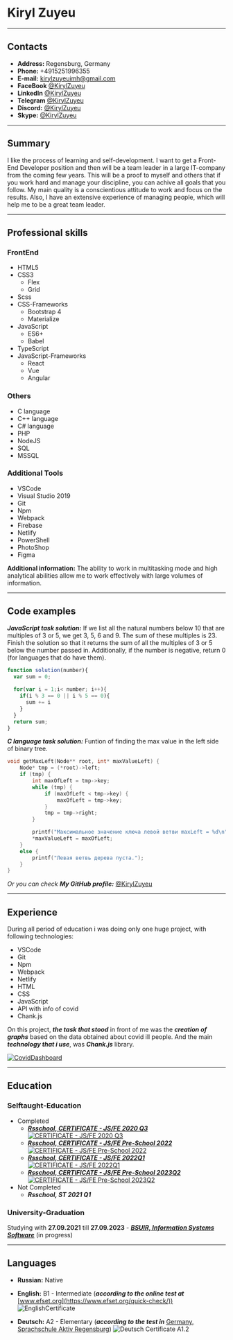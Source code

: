 # **Kiryl Zuyeu** #

***

## **Contacts** ##

* **Address:** Regensburg, Germany
* **Phone:** +4915251996355
* **E-mail:** kirylzuyeuimh@gmail.com
* **FaceBook** [@KirylZuyeu](https://www.facebook.com/profile.php?id=100087954735610&mibextid=LQQJ4d)
* **LinkedIn** [@KirylZuyeu](https://www.linkedin.com/in/kirylzuyeu/)
* **Telegram** [@KirylZuyeu](https://t.me/KirylZuyeu)
* **Discord:** [@KirylZuyeu](https://discordapp.com/users/450774305236713503/)
* **Skype:** [@KirylZuyeu](https://join.skype.com/invite/eefLxkBv0HuY)

***

## **Summary** ##

I like the process of learning and self-development. I want to get a Front-End Developer position and then will be a team leader in a large IT-company from the coming few years. This will be a proof to myself and others that if you work hard and manage your discipline, you can achive all goals that you follow. My main quality is a conscientious attitude to work and focus on the results. Also, I have an extensive experience of managing people, which will help me to be a great team leader.

***

## **Professional skills** ##

### **FrontEnd** ###

* HTML5
* CSS3
  * Flex
  * Grid
* Scss
* CSS-Frameworks
  * Bootstrap 4
  * Materialize
* JavaScript
  * ES6+
  * Babel
* TypeScript
* JavaScript-Frameworks
  * React
  * Vue
  * Angular

### **Others** ###

* C language
* C++ language
* C# language
* PHP
* NodeJS
* SQL
* MSSQL

### **Additional Tools** ###

* VSCode
* Visual Studio 2019
* Git
* Npm
* Webpack
* Firebase
* Netlify
* PowerShell
* PhotoShop
* Figma
  
**Additional information:** The ability to work in multitasking mode and high analytical abilities allow me to work effectively with large volumes of information.

***

## **Code examples** ##

***JavaScript task solution:***
If we list all the natural numbers below 10 that are multiples of 3 or 5, we get 3, 5, 6 and 9. The sum of these multiples is 23.
Finish the solution so that it returns the sum of all the multiples of 3 or 5 below the number passed in. Additionally, if the number is negative, return 0 (for languages that do have them).

```js
function solution(number){
  var sum = 0;
  
  for(var i = 1;i< number; i++){
    if(i % 3 == 0 || i % 5 == 0){
      sum += i
    }
  }
  return sum;
}
```

***C language task solution:***
Funtion of finding the max value in the left side of binary tree.

```C++
void getMaxLeft(Node** root, int* maxValueLeft) {
    Node* tmp = (*root)->left;
    if (tmp) {
        int maxOfLeft = tmp->key;
        while (tmp) {
            if (maxOfLeft < tmp->key) {
                maxOfLeft = tmp->key;
            }
            tmp = tmp->right;
        }

        printf("Максимальное значение ключа левой ветви maxLeft = %d\n", maxOfLeft);
        *maxValueLeft = maxOfLeft;
    }
    else {
        printf("Левая ветвь дерева пуста.");
    }
}
```

*Or you can check* ***My GitHub profile:*** [@KirylZuyeu](https://github.com/KirylZuyeu)

***

## **Experience** ##

During all period of education i was doing only one huge project, with following technologies:

* VSCode
* Git
* Npm
* Webpack
* Netlify
* HTML
* CSS
* JavaScript
* API with info of covid
* Chank.js

On this project, ***the task that stood*** in front of me was the ***creation of graphs*** based on the data obtained about covid ill people. And the main ***technology that i use***, was ***Chank.js*** library.

[![CovidDashboard](https://github.com/KirylZuyeu/rsschool-cv/blob/gh-pages/assets/images/project.PNG)](https://kirylzuyeu-covid-dashboard.netlify.app/ "Click for watching 'Covid Dashboard'")

***

## **Education** ##

### **Selftaught-Education** ###

* Completed
  * ***[Rsschool, CERTIFICATE - JS/FE 2020 Q3](https://app.rs.school/certificate/trmz9yqo)***  
  [![CERTIFICATE - JS/FE 2020 Q3](./assets/images/RSSchool_2020_Main-1.png)](https://app.rs.school/certificate/trmz9yqo "Click for watching 'Rsschool, CERTIFICATE - JS/FE 2020 Q3'")
  * ***[Rsschool, CERTIFICATE - JS/FE Pre-School 2022](https://app.rs.school/certificate/trmz9yqo)***  
  [![CERTIFICATE - JS/FE Pre-School 2022](./assets/images/RSSchool_2022_Begin-1.png)](https://app.rs.school/certificate/n9tmmqsz "Click for watching 'Rsschool, CERTIFICATE - JS/FE Pre-School 2022'")
  * ***[Rsschool, CERTIFICATE - JS/FE 2022Q1](https://app.rs.school/certificate/trmz9yqo)***  
  [![CERTIFICATE - JS/FE 2022Q1](./assets/images/RSSchool_2022_Main-1.png)](https://app.rs.school/certificate/qnmtn5jl "Click for watching 'Rsschool, CERTIFICATE - JS/FE 2022Q1'")
  * ***[Rsschool, CERTIFICATE - JS/FE Pre-School 2023Q2](https://app.rs.school/certificate/trmz9yqo)***  
  [![CERTIFICATE - JS/FE Pre-School 2023Q2](./assets/images/RSSchool_2023_Begin-1.png)](https://app.rs.school/certificate/ncr3vjy6 "Click for watching 'Rsschool, CERTIFICATE - JS/FE Pre-School 2023Q2'")
* Not Completed
  * ***Rsschool, ST 2021 Q1***
  
### **University-Graduation** ###

Studying with **27.09.2021** till **27.09.2023** - ***[BSUIR, Information Systems Software](https://iti.bsuir.by/specialty/2)*** (in progress)
***

## **Languages** ##

* **Russian:** Native

* **English:** B1 - Intermediate (***according to the online test at*** [www.efset.org](https://www.efset.org/quick-check/))
![EnglishCertificate](./assets/images/english.PNG)
* **Deutsch:** A2 - Elementary (***according to the test in*** [Germany, Sprachschule Aktiv Regensburg](https://www.sprachschule-aktiv-regensburg.de/en/))
![Deutsch Certificate A1.2](./assets/images/Deutsch_A1.1_Sertificate.jpg)
